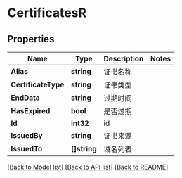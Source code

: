 # CertificatesR

## Properties

Name | Type | Description | Notes
------------ | ------------- | ------------- | -------------
**Alias** | **string** | 证书名称 | 
**CertificateType** | **string** | 证书类型 | 
**EndData** | **string** | 过期时间 | 
**HasExpired** | **bool** | 是否过期 | 
**Id** | **int32** | id | 
**IssuedBy** | **string** | 证书来源 | 
**IssuedTo** | **[]string** | 域名列表 | 

[[Back to Model list]](../README.md#documentation-for-models) [[Back to API list]](../README.md#documentation-for-api-endpoints) [[Back to README]](../README.md)



